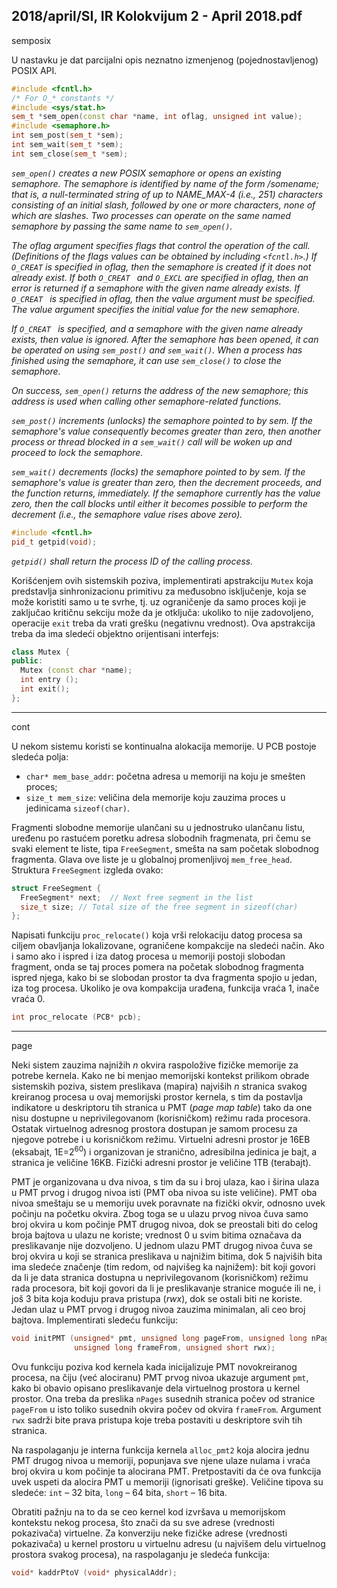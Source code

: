 2018/april/SI, IR Kolokvijum 2 - April 2018.pdf
--------------------------------------------------------------------------------
semposix

U nastavku je dat parcijalni opis neznatno izmenjenog (pojednostavljenog) POSIX API.
```cpp
#include <fcntl.h>
/* For O_* constants */
#include <sys/stat.h>
sem_t *sem_open(const char *name, int oflag, unsigned int value);
#include <semaphore.h>
int sem_post(sem_t *sem);
int sem_wait(sem_t *sem);
int sem_close(sem_t *sem);
```
*`sem_open()` creates a new POSIX semaphore or opens an existing semaphore. The semaphore is identified by name of the form /somename;  that is, a null-terminated string of up to NAME_MAX-4 (i.e., 251) characters consisting of an initial slash, followed by one or more characters, none of which are slashes. Two processes can operate on the same named semaphore by passing the same name to `sem_open()`.*

*The oflag argument specifies flags that control the operation of the call. (Definitions of the flags values can be obtained by including `<fcntl.h>`.) If `O_CREAT` is specified in oflag, then the semaphore is created if it does not already exist. If both `O_CREAT ` and `O_EXCL`  are specified in oflag, then an error is returned if a semaphore with the given name already exists. If `O_CREAT ` is specified in oflag, then the value argument must be specified. The value argument specifies the initial value for the new semaphore.*

*If `O_CREAT ` is specified, and a semaphore with the given name already exists, then value is ignored. After the semaphore has been opened, it can be operated on using `sem_post()` and `sem_wait()`. When a process has finished using the semaphore, it can use `sem_close()`  to close the semaphore.*

*On success, `sem_open()` returns the address of the new semaphore; this address is used when calling other semaphore-related functions.*

*`sem_post()`  increments (unlocks) the semaphore pointed to by sem. If the semaphore's value consequently becomes greater than zero, then another process or thread blocked in a `sem_wait()` call will be woken up and proceed to lock the semaphore.*

*`sem_wait()`  decrements (locks) the semaphore pointed to by sem. If the semaphore's value is greater than zero, then the decrement proceeds, and the function returns, immediately. If the semaphore currently has the value zero, then the call blocks until either it becomes possible to perform the decrement (i.e., the semaphore value rises above zero).*
```cpp
#include <fcntl.h>
pid_t getpid(void);
```
*`getpid()` shall return the process ID of the calling process.*

Korišćenjem ovih sistemskih poziva, implementirati apstrakciju `Mutex` koja predstavlja
sinhronizacionu primitivu za međusobno isključenje, koja se može koristiti samo u te svrhe,
tj. uz ograničenje da samo proces koji je zaključao kritičnu sekciju može da je otključa:
ukoliko to nije zadovoljeno, operacije `exit` treba da vrati grešku (negativnu vrednost). Ova
apstrakcija treba da ima sledeći objektno orijentisani interfejs:
```cpp
class Mutex {
public:
  Mutex (const char *name);
  int entry ();
  int exit();
};
```

--------------------------------------------------------------------------------
cont

U nekom sistemu koristi se kontinualna alokacija memorije. U PCB postoje sledeća polja:

- `char* mem_base_addr`: početna adresa u memoriji na koju je smešten proces;
- `size_t mem_size`: veličina dela memorije koju zauzima proces u jedinicama
`sizeof(char)`.

Fragmenti slobodne memorije ulančani su u jednostruko ulančanu listu, uređenu po rastućem
poretku adresa slobodnih fragmenata, pri čemu se svaki element te liste, tipa `FreeSegment`,
smešta na sam početak slobodnog fragmenta. Glava ove liste je u globalnoj promenljivoj
`mem_free_head`. Struktura `FreeSegment` izgleda ovako:

```cpp
struct FreeSegment {
  FreeSegment* next;  // Next free segment in the list
  size_t size; // Total size of the free segment in sizeof(char)
};
```

Napisati funkciju `proc_relocate()` koja vrši relokaciju datog procesa sa ciljem obavljanja
lokalizovane, ograničene kompakcije na sledeći način. Ako i samo ako i ispred i iza datog
procesa u memoriji postoji slobodan fragment, onda se taj proces pomera na početak
slobodnog fragmenta ispred njega, kako bi se slobodan prostor ta dva fragmenta spojio u
jedan, iza tog procesa. Ukoliko je ova kompakcija urađena, funkcija vraća 1, inače vraća 0.

```cpp
int proc_relocate (PCB* pcb);
```

--------------------------------------------------------------------------------
page

Neki sistem zauzima najnižih *n* okvira raspoložive fizičke memorije za potrebe kernela. Kako
ne bi menjao memorijski kontekst prilikom obrade sistemskih poziva, sistem preslikava
(mapira) najviših *n* stranica svakog kreiranog procesa u ovaj memorijski prostor kernela, s tim
da postavlja indikatore u deskriptoru tih stranica u PMT (*page map table*) tako da one nisu
dostupne u neprivilegovanom (korisničkom) režimu rada procesora. Ostatak virtuelnog
adresnog prostora dostupan je samom procesu za njegove potrebe i u korisničkom režimu.
Virtuelni adresni prostor je 16EB (eksabajt, 1E=$2^{60}$) i organizovan je stranično, adresibilna
jedinica je bajt, a stranica je veličine 16KB. Fizički adresni prostor je veličine 1TB (terabajt).

PMT je organizovana u dva nivoa, s tim da su i broj ulaza, kao i širina ulaza u PMT prvog i
drugog nivoa isti (PMT oba nivoa su iste veličine). PMT oba nivoa smeštaju se u memoriju
uvek poravnate na fizički okvir, odnosno uvek počinju na početku okvira. Zbog toga se u
ulazu prvog nivoa čuva samo broj okvira u kom počinje PMT drugog nivoa, dok se preostali
biti do celog broja bajtova u ulazu ne koriste;  vrednost 0 u svim bitima označava da
preslikavanje nije dozvoljeno. U jednom ulazu PMT drugog nivoa čuva se broj okvira u koji
se stranica preslikava u najnižim bitima, dok 5 najviših bita ima sledeće značenje (tim redom,
od najvišeg ka najnižem): bit koji govori da li je data stranica dostupna u neprivilegovanom
(korisničkom) režimu rada procesora, bit koji govori da li je preslikavanje stranice moguće ili
ne, i još 3 bita koja koduju prava pristupa (*rwx*), dok se ostali biti ne koriste. Jedan ulaz u
PMT prvog i drugog nivoa zauzima minimalan, ali ceo broj bajtova.
Implementirati sledeću funkciju:
```cpp
void initPMT (unsigned* pmt, unsigned long pageFrom, unsigned long nPages,
              unsigned long frameFrom, unsigned short rwx);
```
Ovu funkciju poziva kod kernela kada inicijalizuje PMT novokreiranog procesa, na čiju (već
alociranu) PMT prvog nivoa ukazuje argument `pmt`, kako bi obavio opisano preslikavanje dela
virtuelnog prostora u kernel prostor. Ona treba da preslika `nPages` susednih stranica počev od
stranice `pageFrom` u isto toliko susednih okvira počev od okvira `frameFrom`. Argument `rwx`
sadrži bite prava pristupa koje treba postaviti u deskriptore svih tih stranica.

Na raspolaganju je interna funkcija kernela `alloc_pmt2` koja alocira jednu PMT drugog
nivoa u memoriji, popunjava sve njene ulaze nulama i vraća broj okvira u kom počinje ta
alocirana PMT. Pretpostaviti da će ova funkcija uvek uspeti da alocira PMT u memoriji
(ignorisati greške). Veličine tipova su sledeće: `int` – 32 bita, `long` – 64 bita, `short` – 16 bita.

Obratiti pažnju na to da se ceo kernel kod izvršava u memorijskom kontekstu nekog procesa,
što znači da su sve adrese (vrednosti pokazivača) virtuelne. Za konverziju neke fizičke adrese
(vrednosti pokazivača) u kernel prostoru u virtuelnu adresu (u najvišem delu virtuelnog
prostora svakog procesa), na raspolaganju je sledeća funkcija:
```cpp
void* kaddrPtoV (void* physicalAddr);
```
